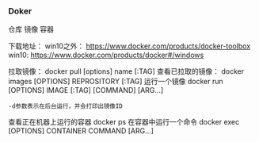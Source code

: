 ### Doker

仓库
镜像
容器

下载地址：
    win10之外：
        https://www.docker.com/products/docker-toolbox
    win10:
        https://www.docker.com/products/docker#/windows

拉取镜像：
    docker pull  [options] name [:TAG]
查看已拉取的镜像：
    docker images [OPTIONS] REPROSITORY [:TAG]
运行一个镜像
    docker run [OPTIONS] IMAGE [:TAG] [COMMAND] [ARG...]

    -d参数表示在后台运行，并会打印出镜像ID
查看正在机器上运行的容器
    docker ps
在容器中运行一个命令
    docker exec [OPTIONS] CONTAINER COMMAND [ARG...]
